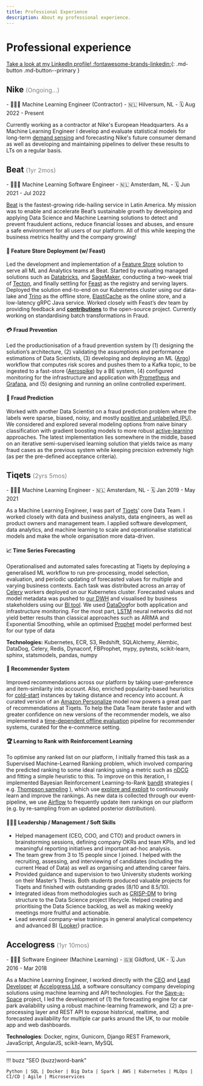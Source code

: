 ```yaml
---
title: Professional Experience
description: About my professional experience.
---
```


# Professional experience

[Take a look at my LinkedIn profile! :fontawesome-brands-linkedin:](https://www.linkedin.com/in/tpvasconcelos/){: .md-button .md-button--primary }

## Nike <span style="color: gray; font-size: 16px; font-weight: normal;">(Ongoing...)</span>

<div class="grid cards grid-professional-experience" markdown>
- 👨🏽‍🏭 Machine Learning Engineer (Contractor)
- 🇳🇱 Hilversum, NL
- 🗓️ Aug 2022 - Present
</div>

Currently working as a contractor at Nike's European Headquarters. As a Machine Learning Engineer I develop
and evaluate statistical models for long-term [demand sensing](https://en.wikipedia.org/wiki/Demand_sensing)
and forecasting Nike's future consumer demand as well as developing and maintaining pipelines to deliver these
results to LTs on a regular basis.

## Beat <span style="color: gray; font-size: 16px; font-weight: normal;">(1yr 2mos)</span>

<div class="grid cards grid-professional-experience" markdown>
- 👨🏽‍🏭 Machine Learning Software Engineer
- 🇳🇱 Amsterdam, NL
- 🗓️ Jun 2021 - Jul 2022
</div>

[Beat](http://thebeat.co/) is the fastest-growing ride-hailing service in Latin America. My mission was to
enable and accelerate Beat’s sustainable growth by developing and applying Data Science and Machine Learning
solutions to detect and prevent fraudulent actions, reduce financial losses and abuses, and ensure a safe
environment for all users of our platform. All of this while keeping the business metrics healthy and the
company growing!

#### 🔧 Feature Store Deployment (w/ Feast)

Led the development and implementation of
a [Feature Store](https://www.tecton.ai/blog/what-is-a-feature-store/) solution to serve all ML and Analytics
teams at Beat. Started by evaluating managed solutions such
as [Databricks](https://docs.databricks.com/applications/machine-learning/feature-store/index.html),
and [SageMaker](https://aws.amazon.com/sagemaker/feature-store/), conducting a two-week trial
of [Tecton](https://www.tecton.ai/), and finally settling for [Feast](https://feast.dev/) as the registry and
serving layers. Deployed the solution end-to-end on our Kubernetes cluster using our data-lake
and [Trino](https://trino.io/) as the offline store, [ElastiCache](https://aws.amazon.com/elasticache/redis/)
as the online store, and a low-latency gRPC Java service. Worked closely with Feast’s dev team by providing
feedback and [**contributions**](https://github.com/feast-dev/feast/issues?q=mentions:tpvasconcelos) to the
open-source project. Currently working on standardising batch transformations in Fraud.

#### 💳 Fraud Prevention

Led the productionisation of a fraud prevention system by (1) designing the solution’s architecture, (2)
validating the assumptions and performance estimations of Data Scientists, (3) developing and deploying an
ML ([Argo](https://argoproj.github.io/workflows/)) workflow that computes risk scores and pushes them to a
Kafka topic, to be ingested to a fast-store ([Aerospike](https://aerospike.com/)) by a BE system, (4)
configured monitoring for the infrastructure and application with [Prometheus](https://prometheus.io/)
and [Grafana](https://grafana.com/), and (5) designing and running an online controlled experiment.

#### 🚖 Fraud Prediction

Worked with another Data Scientist on a fraud prediction problem where the labels were sparse, biased,
noisy, and
mostly [positive and unlabelled (PU)](https://link.springer.com/article/10.1007/s10994-020-05877-5). We
considered and explored several modeling options from naive binary classification with gradient boosting
models to more robust [active-learning](https://en.wikipedia.org/wiki/Active_learning_(machine_learning))
approaches. The latest implementation lies somewhere in the middle, based on an iterative semi-supervised
learning solution that yields twice as many fraud cases as the previous system while keeping precision
extremely high (as per the pre-defined acceptance criteria).

## Tiqets <span style="color: gray; font-size: 16px; font-weight: normal;">(2yrs 5mos)</span>

<div class="grid cards grid-professional-experience" markdown>
- 👨🏽‍🏭 Machine Learning Engineer
- 🇳🇱 Amsterdam, NL
- 🗓️ Jan 2019 - May 2021
</div>

As a Machine Learning Engineer, I was part of [Tiqets](https://www.tiqets.com/en/)' core Data Team. I worked
closely with data and business analysts, data engineers, as well as product owners and management team. I
applied software development, data analytics, and machine learning to scale and operationalise statistical
models and make the whole organisation more data-driven.

#### 📈 Time Series Forecasting

Operationalised and automated sales forecasting at Tiqets by deploying a generalised ML workflow to run
pre-processing, model selection, evaluation, and periodic updating of forecasted values for multiple and
varying business contexts. Each task was distributed across an array
of [Celery](https://github.com/celery/celery) workers deployed on our Kubernetes cluster. Forecasted values
and model metadata was pushed to [our DWH](https://aws.amazon.com/redshift/) and visualised by business
stakeholders using our [BI tool](https://looker.com/). We used [DataDog](https://www.datadoghq.com/)for both
application and infrastructure monitoring. For the most
part, [LSTM](https://en.wikipedia.org/wiki/Long_short-term_memory) neural networks did not yield better
results than classical approaches such as ARIMA and Exponential Smoothing, while an
optimised [Prophet](https://facebook.github.io/prophet/) model performed best for our type of data

**Technologies:** Kubernetes, ECR, S3, Redshift, SQLAlchemy, Alembic, DataDog, Celery, Redis, Dynaconf,
FBProphet, mypy, pytests, scikit-learn, sphinx, statsmodels, pandas, numpy

#### 🎥 Recommender System

Improved recommendations across our platform by taking user-preference and item-similarity into account.
Also, enriched popularity-based heuristics for [cold-start](https://recsyswiki.com/wiki/Cold-start_problem)
instances by taking distance and recency into account. A curated version of
an [Amazon Personalize](https://aws.amazon.com/personalize/) model now powers a great part of recommendations
at Tiqets. To help the Data Team iterate faster and with greater confidence on new versions of the recommender
models, we also implemented
a [time-dependent offline evaluation](http://adrem.uantwerpen.be/bibrem/pubs/OfflineEvalJeunen2018.pdf)
pipeline for recommender systems, curated for the e-commerce setting.

#### 🏆 Learning to Rank with Reinforcement Learning

To optimise any ranked list on our platform, I initially framed this task as a Supervised Machine-Learned
Ranking problem, which involved comparing the predicted ranking to some ideal ranking using a metric such
as [nDCG](https://en.wikipedia.org/wiki/Discounted_cumulative_gain#Normalized_DCG) and fitting a simple
heuristic to this. To improve on this iteration, I implemented Bayesian Reinforcement
Learning-to-Rank [bandit](https://en.wikipedia.org/wiki/Multi-armed_bandit) strategies (
e.g. [Thompson sampling](https://en.wikipedia.org/wiki/Thompson_sampling) ), which
use [explore and exploit](https://conceptually.org/concepts/explore-or-exploit) to continuously learn and
improve the rankings. As new data is collected through our event-pipeline, we
use [Airflow](https://airflow.apache.org/) to frequently update item rankings on our platform (e.g. by
re-sampling from an updated posterior distribution).

#### 👨🏽‍💼 Leadership / Management / Soft Skills

- Helped management (CEO, COO, and CTO) and product owners in brainstorming sessions, defining company OKRs
  and team KPIs, and led meaningful reporting initiatives and important ad-hoc analysis.
- The team grew from 3 to 15 people since I joined. I helped with the recruiting, assessing, and interviewing
  of candidates (including the current Head of Data) as well as organising and attending career fairs.
- Provided guidance and supervision to two University students working on their Master’s Thesis. Both
  students produced valuable projects for Tiqets and finished with outstanding grades (8/10 and 8.5/10).
- Integrated ideas from methodologies such
  as [CRISP-DM](https://en.wikipedia.org/wiki/Cross-industry_standard_process_for_data_mining) to bring
  structure to the Data Science project lifecycle. Helped creating and prioritising the Data Science backlog,
  as well as making weekly meetings more fruitful and actionable.
- Lead several company-wise trainings in general analytical competency and advanced
  BI ([Looker](https://looker.com/)) practice.

## Accelogress <span style="color: gray; font-size: 16px; font-weight: normal;">(1yr 10mos)</span>

<div class="grid cards grid-professional-experience" markdown>
- 👨🏽‍🏭 Software Engineer (Machine Learning)
- 🇬🇧 Gildford, UK
- 🗓️ Jun 2016 - Mar 2018
</div>

As a Machine Learning Engineer, I worked directly with the [CEO](https://www.linkedin.com/in/ralfkernchen)
and [Lead Developer](https://www.linkedin.com/in/mtalhaf) at [Accelogress Ltd](https://www.accelogress.com), a
software consultancy company developing solutions using machine learning and API technologies. For
the [Save-a-Space](https://save-a-space.com) project, I led the development of (1) the forecasting engine for
car park availability using a robust machine-learning framework, and (2) a pre-processing layer and REST API
to expose historical, realtime, and forecasted availability for multiple car parks around the UK, to our
mobile app and web dashboards.

**Technologies**: Docker, nginx, Gunicorn, Django REST Framework, JavaScript, AngularJS, scikit-learn, MySQL

---

!!! buzz "SEO (buzz)word-bank"

    Python | SQL | Docker | Big Data | Spark | AWS | Kubernetes | MLOps | CI/CD | Agile | Microservices
